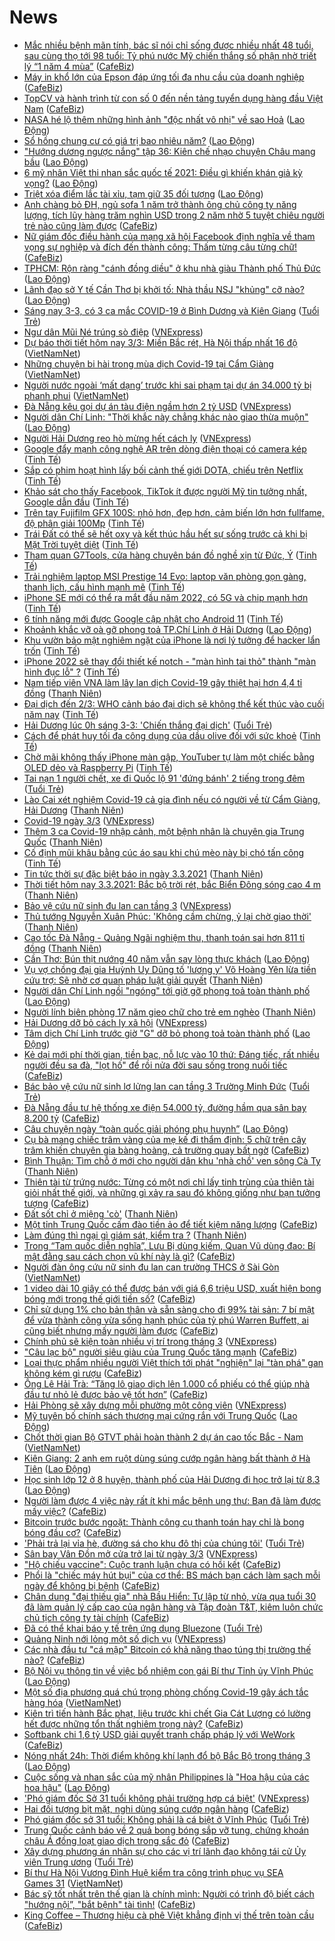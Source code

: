 # News

- [Mắc nhiều bệnh mãn tính, bác sĩ nói chỉ sống được nhiều nhất 48 tuổi, sau cùng thọ tới 98 tuổi: Tỷ phú nước Mỹ chiến thắng số phận nhờ triết lý “1 năm 4 mùa”](https://cafebiz.vn/mac-nhieu-benh-man-tinh-bac-si-noi-chi-song-duoc-nhieu-nhat-48-tuoi-sau-cung-tho-toi-98-tuoi-ty-phu-nuoc-my-chien-thang-so-phan-nho-triet-ly-1-nam-4-mua-20210302154734401.chn) ([CafeBiz](https://cafebiz.vn))
- [Máy in khổ lớn của Epson đáp ứng tối đa nhu cầu của doanh nghiệp](https://cafebiz.vn/may-in-kho-lon-cua-epson-dap-ung-toi-da-nhu-cau-cua-doanh-nghiep-20210302213257193.chn) ([CafeBiz](https://cafebiz.vn))
- [TopCV và hành trình từ con số 0 đến nền tảng tuyển dụng hàng đầu Việt Nam](https://cafebiz.vn/topcv-va-hanh-trinh-tu-con-so-0-den-nen-tang-tuyen-dung-hang-dau-viet-nam-2021030210262109.chn) ([CafeBiz](https://cafebiz.vn))
- [NASA hé lộ thêm những hình ảnh &quot;độc nhất vô nhị&quot; về sao Hoả](https://laodong.vn/photo/nasa-he-lo-them-nhung-hinh-anh-doc-nhat-vo-nhi-ve-sao-hoa-885188.ldo) ([Lao Động](https://laodong.vn))
- [Sổ hồng chung cư có giá trị bao nhiêu năm?](https://laodong.vn/tu-van-phap-luat/so-hong-chung-cu-co-gia-tri-bao-nhieu-nam-883432.ldo) ([Lao Động](https://laodong.vn))
- [&quot;Hướng dương ngược nắng&quot; tập 36: Kiên chế nhạo chuyện Châu mang bầu](https://laodong.vn/giai-tri/huong-duong-nguoc-nang-tap-36-kien-che-nhao-chuyen-chau-mang-bau-885202.ldo) ([Lao Động](https://laodong.vn))
- [6 mỹ nhân Việt thi nhan sắc quốc tế 2021: Điều gì khiến khán giả kỳ vọng?](https://laodong.vn/van-hoa/6-my-nhan-viet-thi-nhan-sac-quoc-te-2021-dieu-gi-khien-khan-gia-ky-vong-885197.ldo) ([Lao Động](https://laodong.vn))
- [Triệt xóa điểm lắc tài xỉu, tạm giữ 35 đối tượng](https://laodong.vn/phap-luat/triet-xoa-diem-lac-tai-xiu-tam-giu-35-doi-tuong-885205.ldo) ([Lao Động](https://laodong.vn))
- [Anh chàng bỏ ĐH, ngủ sofa 1 năm trở thành ông chủ công ty năng lượng, tích lũy hàng trăm nghìn USD trong 2 năm nhờ 5 tuyệt chiêu người trẻ nào cũng làm được](https://cafebiz.vn/anh-chang-bo-dh-ngu-sofa-1-nam-tro-thanh-ong-chu-cong-ty-nang-luong-tich-luy-hang-tram-nghin-usd-trong-2-nam-nho-5-tuyet-chieu-nguoi-tre-nao-cung-lam-duoc-20210302153241534.chn) ([CafeBiz](https://cafebiz.vn))
- [Nữ giám đốc điều hành của mạng xã hội Facebook định nghĩa về tham vọng sự nghiệp và đích đến thành công: Thấm từng câu từng chữ!](https://cafebiz.vn/nu-giam-doc-dieu-hanh-cua-mang-xa-hoi-facebook-dinh-nghia-ve-tham-vong-su-nghiep-va-dich-den-thanh-cong-tham-tung-cau-tung-chu-20210226221611693.chn) ([CafeBiz](https://cafebiz.vn))
- [TPHCM: Rộn ràng &quot;cánh đồng diều&quot; ở khu nhà giàu Thành phố Thủ Đức](https://laodong.vn/photo/tphcm-ron-rang-canh-dong-dieu-o-khu-nha-giau-thanh-pho-thu-duc-885153.ldo) ([Lao Động](https://laodong.vn))
- [Lãnh đạo sở Y tế Cần Thơ bị khởi tố: Nhà thầu NSJ &quot;khủng&quot; cỡ nào?](https://laodong.vn/phap-luat/lanh-dao-so-y-te-can-tho-bi-khoi-to-nha-thau-nsj-khung-co-nao-885198.ldo) ([Lao Động](https://laodong.vn))
- [Sáng nay 3-3, có 3 ca mắc COVID-19 ở Bình Dương và Kiên Giang](https://tuoitre.vn/sang-nay-3-3-co-3-ca-mac-covid-19-o-binh-duong-va-kien-giang-20210303060700797.htm) ([Tuổi Trẻ](https://tuoitre.vn))
- [Ngư dân Mũi Né trúng sò điệp](https://vnexpress.net/ngu-dan-mui-ne-trung-so-diep-4242234.html) ([VNExpress](https://vnexpress.net))
- [Dự báo thời tiết hôm nay 3/3: Miền Bắc rét, Hà Nội thấp nhất 16 độ](http://vietnamnet.vn/vn/thoi-su/du-bao-thoi-tiet-hom-nay-3-3-mien-bac-ret-ha-noi-thap-nhat-16-do-716689.html) ([VietNamNet](https://vietnamnet.vn))
- [Những chuyện bi hài trong mùa dịch Covid-19 tại Cẩm Giàng](http://vietnamnet.vn/vn/thoi-su/nhung-chuyen-bi-hai-trong-mua-dich-covid-19-tai-cam-giang-716725.html) ([VietNamNet](https://vietnamnet.vn))
- [Người nước ngoài ‘mất dạng’ trước khi sai phạm tại dự án 34.000 tỷ bị phanh phui](http://vietnamnet.vn/vn/thoi-su/nguoi-nuoc-ngoai-mat-dang-truoc-khi-sai-pham-tai-du-an-34-000-ty-bi-phanh-phui-716740.html) ([VietNamNet](https://vietnamnet.vn))
- [Đà Nẵng kêu gọi dự án tàu điện ngầm hơn 2 tỷ USD](https://vnexpress.net/da-nang-keu-goi-du-an-tau-dien-ngam-hon-2-ty-usd-4242557.html) ([VNExpress](https://vnexpress.net))
- [Người dân Chí Linh: &quot;Thời khắc này chẳng khác nào giao thừa muộn&quot;](https://laodong.vn/video/nguoi-dan-chi-linh-thoi-khac-nay-chang-khac-nao-giao-thua-muon-885209.ldo) ([Lao Động](https://laodong.vn))
- [Người Hải Dương reo hò mừng hết cách ly](https://vnexpress.net/nguoi-hai-duong-reo-ho-mung-het-cach-ly-4242617.html) ([VNExpress](https://vnexpress.net))
- [Google đẩy mạnh công nghệ AR trên dòng điện thoại có camera kép](https://tinhte.vn/thread/google-day-manh-cong-nghe-ar-tren-dong-dien-thoai-co-camera-kep.3286117/) ([Tinh Tế](https://tinhte.vn))
- [Sắp có phim hoạt hình lấy bối cảnh thế giới DOTA, chiếu trên Netflix](https://tinhte.vn/thread/sap-co-phim-hoat-hinh-lay-boi-canh-the-gioi-dota-chieu-tren-netflix.3286088/) ([Tinh Tế](https://tinhte.vn))
- [Khảo sát cho thấy Facebook, TikTok ít được người Mỹ tin tưởng nhất, Google dẫn đầu](https://tinhte.vn/thread/khao-sat-cho-thay-facebook-tiktok-it-duoc-nguoi-my-tin-tuong-nhat-google-dan-dau.3286325/) ([Tinh Tế](https://tinhte.vn))
- [Trên tay Fujifilm GFX 100S: nhỏ hơn, đẹp hơn, cảm biến lớn hơn fullfame, độ phân giải 100Mp](https://tinhte.vn/thread/tren-tay-fujifilm-gfx-100s-nho-hon-dep-hon-cam-bien-lon-hon-fullfame-do-phan-giai-100mp.3286135/) ([Tinh Tế](https://tinhte.vn))
- [Trái Đất có thể sẽ hết oxy và kết thúc hầu hết sự sống trước cả khi bị Mặt Trời tuyệt diệt](https://tinhte.vn/thread/trai-dat-co-the-se-het-oxy-va-ket-thuc-hau-het-su-song-truoc-ca-khi-bi-mat-troi-tuyet-diet.3286115/) ([Tinh Tế](https://tinhte.vn))
- [Tham quan G7Tools, cửa hàng chuyên bán đồ nghề xịn từ Đức, Ý](https://tinhte.vn/thread/tham-quan-g7tools-cua-hang-chuyen-ban-do-nghe-xin-tu-duc-y.3282696/) ([Tinh Tế](https://tinhte.vn))
- [Trải nghiệm laptop MSI Prestige 14 Evo: laptop văn phòng gọn gàng, thanh lịch, cấu hình mạnh mẽ](https://tinhte.vn/thread/trai-nghiem-laptop-msi-prestige-14-evo-laptop-van-phong-gon-gang-thanh-lich-cau-hinh-manh-me.3282480/) ([Tinh Tế](https://tinhte.vn))
- [iPhone SE mới có thể ra mắt đầu năm 2022, có 5G và chip mạnh hơn](https://tinhte.vn/thread/iphone-se-moi-co-the-ra-mat-dau-nam-2022-co-5g-va-chip-manh-hon.3285796/) ([Tinh Tế](https://tinhte.vn))
- [6 tính năng mới được Google cập nhật cho Android 11](https://tinhte.vn/thread/6-tinh-nang-moi-duoc-google-cap-nhat-cho-android-11.3286105/) ([Tinh Tế](https://tinhte.vn))
- [Khoảnh khắc vỡ oà gỡ phong toả TP.Chí Linh ở Hải Dương](https://laodong.vn/photo/khoanh-khac-vo-oa-go-phong-toa-tpchi-linh-o-hai-duong-885208.ldo) ([Lao Động](https://laodong.vn))
- [Khu vườn bảo mật nghiêm ngặt của iPhone là nơi lý tưởng để hacker lẩn trốn](https://tinhte.vn/thread/khu-vuon-bao-mat-nghiem-ngat-cua-iphone-la-noi-ly-tuong-de-hacker-lan-tron.3285706/) ([Tinh Tế](https://tinhte.vn))
- [iPhone 2022 sẽ thay đổi thiết kế notch - "màn hình tai thỏ" thành "màn hình đục lỗ" ?](https://tinhte.vn/thread/iphone-2022-se-thay-doi-thiet-ke-notch-man-hinh-tai-tho-thanh-man-hinh-duc-lo.3285771/) ([Tinh Tế](https://tinhte.vn))
- [Nam tiếp viên VNA làm lây lan dịch Covid-19 gây thiệt hại hơn 4,4 tỉ đồng](https://thanhnien.vn/thoi-su/nam-tiep-vien-vna-lam-lay-lan-dich-covid-19-gay-thiet-hai-hon-44-ti-dong-1348713.html) ([Thanh Niên](https://thanhnien.vn))
- [Đại dịch đến 2/3: WHO cảnh báo đại dịch sẽ không thể kết thúc vào cuối năm nay](https://tinhte.vn/thread/dai-dich-den-2-3-who-canh-bao-dai-dich-se-khong-the-ket-thuc-vao-cuoi-nam-nay.3286161/) ([Tinh Tế](https://tinhte.vn))
- [Hải Dương lúc 0h sáng 3-3: 'Chiến thắng đại dịch'](https://tuoitre.vn/hai-duong-luc-0h-sang-3-3-chien-thang-dai-dich-20210302211628497.htm) ([Tuổi Trẻ](https://tuoitre.vn))
- [Cách để phát huy tối đa công dụng của dầu olive đối với sức khoẻ](https://tinhte.vn/thread/cach-de-phat-huy-toi-da-cong-dung-cua-dau-olive-doi-voi-suc-khoe.3286044/) ([Tinh Tế](https://tinhte.vn))
- [Chờ mãi không thấy iPhone màn gập, YouTuber tự làm một chiếc bằng OLED dẻo và Raspberry Pi](https://tinhte.vn/thread/cho-mai-khong-thay-iphone-man-gap-youtuber-tu-lam-mot-chiec-bang-oled-deo-va-raspberry-pi.3286107/) ([Tinh Tế](https://tinhte.vn))
- [Tai nạn 1 người chết, xe đi Quốc lộ 91  'đứng bánh' 2 tiếng trong đêm](https://tuoitre.vn/tai-nan-1-nguoi-chet-xe-di-quoc-lo-91-dung-banh-2-tieng-trong-dem-20210303002123646.htm) ([Tuổi Trẻ](https://tuoitre.vn))
- [Lào Cai xét nghiệm Covid-19 cả gia đình nếu có người về từ Cẩm Giàng, Hải Dương](https://thanhnien.vn/thoi-su/lao-cai-xet-nghiem-covid-19-ca-gia-dinh-neu-co-nguoi-ve-tu-cam-giang-hai-duong-1348748.html) ([Thanh Niên](https://thanhnien.vn))
- [Covid-19 ngày 3/3](https://vnexpress.net/covid-19-ngay-3-3-4242590.html) ([VNExpress](https://vnexpress.net))
- [Thêm 3 ca Covid-19 nhập cảnh, một bệnh nhân là chuyên gia Trung Quốc](https://thanhnien.vn/thoi-su/them-3-ca-covid-19-nhap-canh-mot-benh-nhan-la-chuyen-gia-trung-quoc-1348735.html) ([Thanh Niên](https://thanhnien.vn))
- [Cố định mũi khâu bằng cúc áo sau khi chú mèo này bị chó tấn công](https://tinhte.vn/thread/co-dinh-mui-khau-bang-cuc-ao-sau-khi-chu-meo-nay-bi-cho-tan-cong.3276880/) ([Tinh Tế](https://tinhte.vn))
- [Tin tức thời sự đặc biệt báo in ngày 3.3.2021](https://thanhnien.vn/thoi-su/tin-tuc-thoi-su-dac-biet-bao-in-ngay-332021-1348738.html) ([Thanh Niên](https://thanhnien.vn))
- [Thời tiết hôm nay 3.3.2021: Bắc bộ trời rét, bắc Biển Đông sóng cao 4 m](https://thanhnien.vn/thoi-su/thoi-tiet-hom-nay-332021-bac-bo-troi-ret-bac-bien-dong-song-cao-4-m-1348734.html) ([Thanh Niên](https://thanhnien.vn))
- [Bảo vệ cứu nữ sinh đu lan can tầng 3](https://vnexpress.net/bao-ve-cuu-nu-sinh-du-lan-can-tang-3-4242601.html) ([VNExpress](https://vnexpress.net))
- [Thủ tướng Nguyễn Xuân Phúc: 'Không cầm chừng, ỷ lại chờ giao thời'](https://thanhnien.vn/thoi-su/thu-tuong-nguyen-xuan-phuc-khong-cam-chung-y-lai-cho-giao-thoi-1348711.html) ([Thanh Niên](https://thanhnien.vn))
- [Cao tốc Đà Nẵng - Quảng Ngãi nghiệm thu, thanh toán sai hơn 811 tỉ đồng](https://thanhnien.vn/thoi-su/cao-toc-da-nang-quang-ngai-nghiem-thu-thanh-toan-sai-hon-811-ti-dong-1348714.html) ([Thanh Niên](https://thanhnien.vn))
- [Cần Thơ: Bún thịt nướng 40 năm vẫn say lòng thực khách](https://laodong.vn/photo/can-tho-bun-thit-nuong-40-nam-van-say-long-thuc-khach-884968.ldo) ([Lao Động](https://laodong.vn))
- [Vụ vợ chồng đại gia Huỳnh Uy Dũng tố 'lương y' Võ Hoàng Yên lừa tiền cứu trợ: Sẽ nhờ cơ quan pháp luật giải quyết](https://thanhnien.vn/thoi-su/vu-vo-chong-dai-gia-huynh-uy-dung-to-luong-y-vo-hoang-yen-lua-tien-cuu-tro-se-nho-co-quan-phap-luat-giai-quyet-1348700.html) ([Thanh Niên](https://thanhnien.vn))
- [Người dân Chí Linh ngồi &quot;ngóng&quot; tới giờ gỡ phong toả toàn thành phố](https://laodong.vn/video/nguoi-dan-chi-linh-ngoi-ngong-toi-gio-go-phong-toa-toan-thanh-pho-885195.ldo) ([Lao Động](https://laodong.vn))
- [Người lính biên phòng 17 năm gieo chữ cho trẻ em nghèo](https://thanhnien.vn/thoi-su/nguoi-linh-bien-phong-17-nam-gieo-chu-cho-tre-em-ngheo-1348634.html) ([Thanh Niên](https://thanhnien.vn))
- [Hải Dương dỡ bỏ cách ly xã hội](https://vnexpress.net/hai-duong-do-bo-cach-ly-xa-hoi-4242585.html) ([VNExpress](https://vnexpress.net))
- [Tâm dịch Chí Linh trước giờ &quot;G&quot; dỡ bỏ phong toả toàn thành phố](https://laodong.vn/photo/tam-dich-chi-linh-truoc-gio-g-do-bo-phong-toa-toan-thanh-pho-885190.ldo) ([Lao Động](https://laodong.vn))
- [Kẻ dại mới phí thời gian, tiền bạc, nỗ lực vào 10 thứ: Đáng tiếc, rất nhiều người đều sa đà, "lọt hố" để rồi nửa đời sau sống trong nuối tiếc](https://cafebiz.vn/ke-dai-moi-phi-thoi-gian-tien-bac-no-luc-vao-10-thu-dang-tiec-rat-nhieu-nguoi-deu-sa-da-lot-ho-de-roi-nua-doi-sau-song-trong-nuoi-tiec-20210302221728062.chn) ([CafeBiz](https://cafebiz.vn))
- [Bác bảo vệ cứu nữ sinh lơ lửng lan can tầng 3 Trường Minh Đức](https://tuoitre.vn/bac-bao-ve-cuu-nu-sinh-lo-lung-lan-can-tang-3-truong-minh-duc-20210302221826899.htm) ([Tuổi Trẻ](https://tuoitre.vn))
- [Đà Nẵng đầu tư hệ thống xe điện 54.000 tỷ, đường hầm qua sân bay 8.200 tỷ](https://cafebiz.vn/da-nang-dau-tu-he-thong-xe-dien-54000-ty-duong-ham-qua-san-bay-8200-ty-20210302223115784.chn) ([CafeBiz](https://cafebiz.vn))
- [Câu chuyện ngày “toàn quốc giải phóng phụ huynh”](https://laodong.vn/giao-duc/cau-chuyen-ngay-toan-quoc-giai-phong-phu-huynh-885118.ldo) ([Lao Động](https://laodong.vn))
- [Cụ bà mang chiếc trâm vàng của mẹ kế đi thẩm định: 5 chữ trên cây trâm khiến chuyên gia bàng hoàng, cả trường quay bất ngờ](https://cafebiz.vn/cu-ba-mang-chiec-tram-vang-cua-me-ke-di-tham-dinh-5-chu-tren-cay-tram-khien-chuyen-gia-bang-hoang-ca-truong-quay-bat-ngo-2021030221092433.chn) ([CafeBiz](https://cafebiz.vn))
- [Bình Thuận: Tìm chỗ ở mới cho người dân khu 'nhà chồ' ven sông Cà Ty](https://thanhnien.vn/thoi-su/binh-thuan-tim-cho-o-moi-cho-nguoi-dan-khu-nha-cho-ven-song-ca-ty-1348646.html) ([Thanh Niên](https://thanhnien.vn))
- [Thiên tài từ trứng nước: Từng có một nơi chỉ lấy tinh trùng của thiên tài giỏi nhất thế giới, và những gì xảy ra sau đó không giống như bạn tưởng tượng](https://cafebiz.vn/thien-tai-tu-trung-nuoc-tung-co-mot-noi-chi-lay-tinh-trung-cua-thien-tai-gioi-nhat-the-gioi-va-nhung-gi-xay-ra-sau-do-khong-giong-nhu-ban-tuong-tuong-20210302205916712.chn) ([CafeBiz](https://cafebiz.vn))
- [Đất sốt chỉ ở miệng 'cò'](https://thanhnien.vn/blog-phong-vien/dat-sot-chi-o-mieng-co-1348630.html) ([Thanh Niên](https://thanhnien.vn))
- [Một tỉnh Trung Quốc cấm đào tiền ảo để tiết kiệm năng lượng](https://cafebiz.vn/mot-tinh-trung-quoc-cam-dao-tien-ao-de-tiet-kiem-nang-luong-20210302194625344.chn) ([CafeBiz](https://cafebiz.vn))
- [Làm đúng thì ngại gì giám sát, kiểm tra ?](https://thanhnien.vn/thoi-su/lam-dung-thi-ngai-gi-giam-sat-kiem-tra-1348633.html) ([Thanh Niên](https://thanhnien.vn))
- [Trong “Tam quốc diễn nghĩa”, Lưu Bị dùng kiếm, Quan Vũ dùng đao: Bí mật đằng sau cách chọn vũ khí này là gì?](https://cafebiz.vn/trong-tam-quoc-dien-nghia-luu-bi-dung-kiem-quan-vu-dung-dao-bi-mat-dang-sau-cach-chon-vu-khi-nay-la-gi-20210302205448023.chn) ([CafeBiz](https://cafebiz.vn))
- [Người đàn ông cứu nữ sinh đu lan can trường THCS ở Sài Gòn](http://vietnamnet.vn/vn/thoi-su/nguoi-dan-ong-cuu-nu-sinh-du-lan-can-truong-thcs-o-sai-gon-716734.html) ([VietNamNet](https://vietnamnet.vn))
- [1 video dài 10 giây có thể được bán với giá 6,6 triệu USD, xuất hiện bong bóng mới trong thế giới tiền số?](https://cafebiz.vn/1-video-dai-10-giay-co-the-duoc-ban-voi-gia-66-trieu-usd-xuat-hien-bong-bong-moi-trong-the-gioi-tien-so-20210302194504227.chn) ([CafeBiz](https://cafebiz.vn))
- [Chỉ sử dụng 1% cho bản thân và sẵn sàng cho đi 99% tài sản: 7 bí mật để vừa thành công vừa sống hạnh phúc của tỷ phú Warren Buffett, ai cũng biết nhưng mấy người làm được](https://cafebiz.vn/chi-su-dung-1-cho-ban-than-va-san-sang-cho-di-99-tai-san-7-bi-mat-de-vua-thanh-cong-vua-song-hanh-phuc-cua-ty-phu-warren-buffett-ai-cung-biet-nhung-may-nguoi-lam-duoc-20210302211246339.chn) ([CafeBiz](https://cafebiz.vn))
- [Chính phủ sẽ kiện toàn nhiều vị trí trong tháng 3](https://vnexpress.net/chinh-phu-se-kien-toan-nhieu-vi-tri-trong-thang-3-4242558.html) ([VNExpress](https://vnexpress.net))
- ["Câu lạc bộ" người siêu giàu của Trung Quốc tăng mạnh](https://cafebiz.vn/cau-lac-bo-nguoi-sieu-giau-cua-trung-quoc-tang-manh-20210302182310102.chn) ([CafeBiz](https://cafebiz.vn))
- [Loại thực phẩm nhiều người Việt thích tới phát "nghiện" lại "tàn phá" gan không kém gì rượu](https://cafebiz.vn/loai-thuc-pham-nhieu-nguoi-viet-thich-toi-phat-nghien-lai-tan-pha-gan-khong-kem-gi-ruou-20210302171457578.chn) ([CafeBiz](https://cafebiz.vn))
- [Ông Lê Hải Trà: “Tăng lô giao dịch lên 1.000 cổ phiếu có thể giúp nhà đầu tư nhỏ lẻ được bảo vệ tốt hơn”](https://cafebiz.vn/ong-le-hai-tra-tang-lo-giao-dich-len-1000-co-phieu-co-the-giup-nha-dau-tu-nho-le-duoc-bao-ve-tot-hon-20210302211736065.chn) ([CafeBiz](https://cafebiz.vn))
- [Hải Phòng sẽ xây dựng mỗi phường một công viên](https://vnexpress.net/hai-phong-se-xay-dung-moi-phuong-mot-cong-vien-4242572.html) ([VNExpress](https://vnexpress.net))
- [Mỹ tuyên bố chính sách thương mại cứng rắn với Trung Quốc](https://laodong.vn/the-gioi/my-tuyen-bo-chinh-sach-thuong-mai-cung-ran-voi-trung-quoc-885119.ldo) ([Lao Động](https://laodong.vn))
- [Chốt thời gian Bộ GTVT phải hoàn thành 2 dự án cao tốc Bắc - Nam](http://vietnamnet.vn/vn/thoi-su/an-toan-giao-thong/chot-thoi-gian-bo-gtvt-phai-hoan-thanh-2-du-an-cao-toc-bac-nam-716727.html) ([VietNamNet](https://vietnamnet.vn))
- [Kiên Giang: 2 anh em ruột dùng súng cướp ngân hàng bất thành ở Hà Tiên](https://laodong.vn/phap-luat/kien-giang-2-anh-em-ruot-dung-sung-cuop-ngan-hang-bat-thanh-o-ha-tien-885165.ldo) ([Lao Động](https://laodong.vn))
- [Học sinh lớp 12 ở 8 huyện, thành phố của Hải Dương đi học trở lại từ 8.3](https://laodong.vn/giao-duc/hoc-sinh-lop-12-o-8-huyen-thanh-pho-cua-hai-duong-di-hoc-tro-lai-tu-83-885181.ldo) ([Lao Động](https://laodong.vn))
- [Người làm được 4 việc này rất ít khi mắc bệnh ung thư: Bạn đã làm được mấy việc?](https://cafebiz.vn/nguoi-lam-duoc-4-viec-nay-rat-it-khi-mac-benh-ung-thu-ban-da-lam-duoc-may-viec-20210302171219349.chn) ([CafeBiz](https://cafebiz.vn))
- [Bitcoin trước bước ngoặt: Thành công cụ thanh toán hay chỉ là bong bóng đầu cơ?](https://cafebiz.vn/bitcoin-truoc-buoc-ngoat-thanh-cong-cu-thanh-toan-hay-chi-la-bong-bong-dau-co-20210302183401446.chn) ([CafeBiz](https://cafebiz.vn))
- ['Phải trả lại vỉa hè, đường sá cho khu đô thị của chúng tôi'](https://tuoitre.vn/phai-tra-lai-via-he-duong-sa-cho-khu-do-thi-cua-chung-toi-20210302200952795.htm) ([Tuổi Trẻ](https://tuoitre.vn))
- [Sân bay Vân Đồn mở cửa trở lại từ ngày 3/3](https://vnexpress.net/san-bay-van-don-mo-cua-tro-lai-tu-ngay-3-3-4242574.html) ([VNExpress](https://vnexpress.net))
- ["Hộ chiếu vaccine": Cuộc tranh luận chưa có hồi kết](https://cafebiz.vn/ho-chieu-vaccine-cuoc-tranh-luan-chua-co-hoi-ket-20210302183548187.chn) ([CafeBiz](https://cafebiz.vn))
- [Phổi là "chiếc máy hút bụi" của cơ thể: BS mách bạn cách làm sạch mỗi ngày để không bị bệnh](https://cafebiz.vn/phoi-la-chiec-may-hut-bui-cua-co-the-bs-mach-ban-cach-lam-sach-moi-ngay-de-khong-bi-benh-20210302171013539.chn) ([CafeBiz](https://cafebiz.vn))
- [Chân dung "đại thiếu gia" nhà Bầu Hiển: Tự lập từ nhỏ, vừa qua tuổi 30 đã làm quản lý cấp cao của ngân hàng và Tập đoàn T&T, kiêm luôn chức chủ tịch công ty tài chính](https://cafebiz.vn/chan-dung-dai-thieu-gia-nha-bau-hien-tu-lap-tu-nho-vua-qua-tuoi-30-da-lam-quan-ly-cap-cao-cua-ngan-hang-va-tap-doan-tt-kiem-luon-chuc-chu-tich-cong-ty-tai-chinh-20210302203409832.chn) ([CafeBiz](https://cafebiz.vn))
- [Đã có thể khai báo y tế trên ứng dụng Bluezone](https://tuoitre.vn/da-co-the-khai-bao-y-te-tren-ung-dung-bluezone-20210302194224385.htm) ([Tuổi Trẻ](https://tuoitre.vn))
- [Quảng Ninh nới lỏng một số dịch vụ](https://vnexpress.net/quang-ninh-noi-long-mot-so-dich-vu-4242560.html) ([VNExpress](https://vnexpress.net))
- [Các nhà đầu tư "cá mập" Bitcoin có khả năng thao túng thị trường thế nào?](https://cafebiz.vn/cac-nha-dau-tu-ca-map-bitcoin-co-kha-nang-thao-tung-thi-truong-the-nao-2021030218323731.chn) ([CafeBiz](https://cafebiz.vn))
- [Bộ Nội vụ thông tin về việc bổ nhiệm con gái Bí thư Tỉnh ủy Vĩnh Phúc](https://laodong.vn/thoi-su/bo-noi-vu-thong-tin-ve-viec-bo-nhiem-con-gai-bi-thu-tinh-uy-vinh-phuc-885151.ldo) ([Lao Động](https://laodong.vn))
- [Một số địa phương quá chú trọng phòng chống Covid-19 gây ách tắc hàng hóa](http://vietnamnet.vn/vn/thoi-su/mot-so-dia-phuong-qua-chu-trong-phong-chong-covid-19-gay-ach-tac-hang-hoa-716718.html) ([VietNamNet](https://vietnamnet.vn))
- [Kiên trì tiến hành Bắc phạt, liệu trước khi chết Gia Cát Lượng có lường hết được những tổn thất nghiêm trọng này?](https://cafebiz.vn/kien-tri-tien-hanh-bac-phat-lieu-truoc-khi-chet-gia-cat-luong-co-luong-het-duoc-nhung-ton-that-nghiem-trong-nay-202103021706274.chn) ([CafeBiz](https://cafebiz.vn))
- [Softbank chi 1,6 tỷ USD giải quyết tranh chấp pháp lý với WeWork](https://cafebiz.vn/softbank-chi-16-ty-usd-giai-quyet-tranh-chap-phap-ly-voi-wework-20210302182148004.chn) ([CafeBiz](https://cafebiz.vn))
- [Nóng nhất 24h: Thời điểm không khí lạnh đổ bộ Bắc Bộ trong tháng 3](https://laodong.vn/video/nong-nhat-24h-thoi-diem-khong-khi-lanh-do-bo-bac-bo-trong-thang-3-885098.ldo) ([Lao Động](https://laodong.vn))
- [Cuộc sống và nhan sắc của mỹ nhân Philippines là &quot;Hoa hậu của các hoa hậu&quot;](https://laodong.vn/photo/cuoc-song-va-nhan-sac-cua-my-nhan-philippines-la-hoa-hau-cua-cac-hoa-hau-884960.ldo) ([Lao Động](https://laodong.vn))
- ['Phó giám đốc Sở 31 tuổi không phải trường hợp cá biệt'](https://vnexpress.net/pho-giam-doc-so-31-tuoi-khong-phai-truong-hop-ca-biet-4242555.html) ([VNExpress](https://vnexpress.net))
- [Hai đối tượng bịt mặt, nghi dùng súng cướp ngân hàng](https://cafebiz.vn/hai-doi-tuong-bit-mat-nghi-dung-sung-cuop-ngan-hang-20210302195436638.chn) ([CafeBiz](https://cafebiz.vn))
- [Phó giám đốc sở 31 tuổi: Không phải là cá biệt ở Vĩnh Phúc](https://tuoitre.vn/pho-giam-doc-so-31-tuoi-khong-phai-la-ca-biet-o-vinh-phuc-20210302191351875.htm) ([Tuổi Trẻ](https://tuoitre.vn))
- [Trung Quốc cảnh báo về 2 quả bong bóng sắp vỡ tung, chứng khoán châu Á đồng loạt giao dịch trong sắc đỏ](https://cafebiz.vn/trung-quoc-canh-bao-ve-2-qua-bong-bong-sap-vo-tung-chung-khoan-chau-a-dong-loat-giao-dich-trong-sac-do-20210302182939691.chn) ([CafeBiz](https://cafebiz.vn))
- [Xây dựng phương án nhân sự cho các vị trí lãnh đạo không tái cử Ủy viên Trung ương](https://tuoitre.vn/xay-dung-phuong-an-nhan-su-cho-cac-vi-tri-lanh-dao-khong-tai-cu-uy-vien-trung-uong-20210302192936739.htm) ([Tuổi Trẻ](https://tuoitre.vn))
- [Bí thư Hà Nội Vương Đình Huệ kiểm tra công trình phục vụ SEA Games 31](http://vietnamnet.vn/vn/thoi-su/bi-thu-ha-noi-vuong-dinh-hue-kiem-tra-cong-trinh-phuc-vu-sea-games-31-716716.html) ([VietNamNet](https://vietnamnet.vn))
- [Bác sỹ tốt nhất trên thế gian là chính mình: Người có trình độ biết cách "hướng nội”, "bắt bệnh" tài tình!](https://cafebiz.vn/bac-sy-tot-nhat-tren-the-gian-la-chinh-minh-nguoi-co-trinh-do-biet-cach-huong-noi-bat-benh-tai-tinh-2021030117172458.chn) ([CafeBiz](https://cafebiz.vn))
- [King Coffee – Thương hiệu cà phê Việt khẳng định vị thế trên toàn cầu](https://cafebiz.vn/king-coffee-thuong-hieu-ca-phe-viet-khang-dinh-vi-the-tren-toan-cau-20210302161140148.chn) ([CafeBiz](https://cafebiz.vn))
